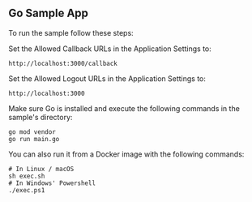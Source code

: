 ## Go Sample App

To run the sample follow these steps:

Set the Allowed Callback URLs in the Application Settings to:

```
http://localhost:3000/callback
```

Set the Allowed Logout URLs in the Application Settings to:

```
http://localhost:3000
```

Make sure Go is installed and execute the following commands in the sample's directory:

```
go mod vendor
go run main.go
```

You can also run it from a Docker image with the following commands:

```
# In Linux / macOS
sh exec.sh
# In Windows' Powershell
./exec.ps1
```